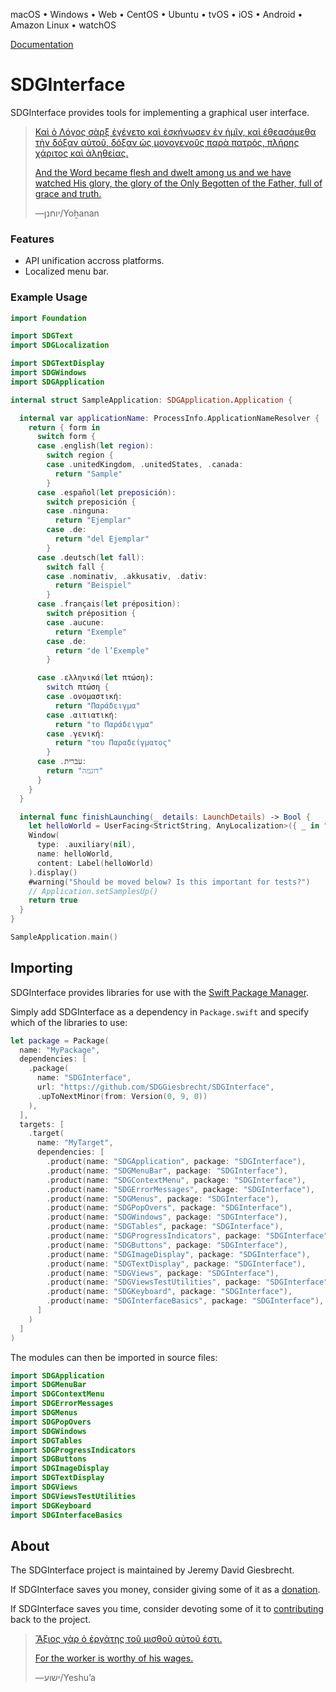 <!--
 README.md

 This source file is part of the SDGInterface open source project.
 https://sdggiesbrecht.github.io/SDGInterface

 Copyright ©2018–2020 Jeremy David Giesbrecht and the SDGInterface project contributors.

 Soli Deo gloria.

 Licensed under the Apache Licence, Version 2.0.
 See http://www.apache.org/licenses/LICENSE-2.0 for licence information.
 -->

macOS • Windows • Web • CentOS • Ubuntu • tvOS • iOS • Android • Amazon Linux • watchOS

[Documentation](https://sdggiesbrecht.github.io/SDGInterface/%F0%9F%87%A8%F0%9F%87%A6EN)

# SDGInterface

SDGInterface provides tools for implementing a graphical user interface.

> [Καὶ ὁ Λόγος σὰρξ ἐγένετο καὶ ἐσκήνωσεν ἐν ἡμῖν, καὶ ἐθεασάμεθα τὴν δόξαν αὐτοῦ, δόξαν ὡς μονογενοῦς παρὰ πατρός, πλήρης χάριτος καὶ ἀληθείας.](https://www.biblegateway.com/passage/?search=John+1&version=SBLGNT;NIV)
>
> [And the Word became flesh and dwelt among us and we have watched His glory, the glory of the Only Begotten of the Father, full of grace and truth.](https://www.biblegateway.com/passage/?search=John+1&version=SBLGNT;NIV)
>
> ―‎יוחנן⁩/Yoẖanan

### Features

- API unification accross platforms.
- Localized menu bar.

### Example Usage

```swift
import Foundation

import SDGText
import SDGLocalization

import SDGTextDisplay
import SDGWindows
import SDGApplication

internal struct SampleApplication: SDGApplication.Application {

  internal var applicationName: ProcessInfo.ApplicationNameResolver {
    return { form in
      switch form {
      case .english(let region):
        switch region {
        case .unitedKingdom, .unitedStates, .canada:
          return "Sample"
        }
      case .español(let preposición):
        switch preposición {
        case .ninguna:
          return "Ejemplar"
        case .de:
          return "del Ejemplar"
        }
      case .deutsch(let fall):
        switch fall {
        case .nominativ, .akkusativ, .dativ:
          return "Beispiel"
        }
      case .français(let préposition):
        switch préposition {
        case .aucune:
          return "Exemple"
        case .de:
          return "de l’Exemple"
        }

      case .ελληνικά(let πτώση):
        switch πτώση {
        case .ονομαστική:
          return "Παράδειγμα"
        case .αιτιατική:
          return "το Παράδειγμα"
        case .γενική:
          return "του Παραδείγματος"
        }
      case .עברית:
        return "דוגמה"
      }
    }
  }

  internal func finishLaunching(_ details: LaunchDetails) -> Bool {
    let helloWorld = UserFacing<StrictString, AnyLocalization>({ _ in "Hello, world!" })
    Window(
      type: .auxiliary(nil),
      name: helloWorld,
      content: Label(helloWorld)
    ).display()
    #warning("Should be moved below? Is this important for tests?")
    // Application.setSamplesUp()
    return true
  }
}
```

```swift
SampleApplication.main()
```

## Importing

SDGInterface provides libraries for use with the [Swift Package Manager](https://swift.org/package-manager/).

Simply add SDGInterface as a dependency in `Package.swift` and specify which of the libraries to use:

```swift
let package = Package(
  name: "MyPackage",
  dependencies: [
    .package(
      name: "SDGInterface",
      url: "https://github.com/SDGGiesbrecht/SDGInterface",
      .upToNextMinor(from: Version(0, 9, 0))
    ),
  ],
  targets: [
    .target(
      name: "MyTarget",
      dependencies: [
        .product(name: "SDGApplication", package: "SDGInterface"),
        .product(name: "SDGMenuBar", package: "SDGInterface"),
        .product(name: "SDGContextMenu", package: "SDGInterface"),
        .product(name: "SDGErrorMessages", package: "SDGInterface"),
        .product(name: "SDGMenus", package: "SDGInterface"),
        .product(name: "SDGPopOvers", package: "SDGInterface"),
        .product(name: "SDGWindows", package: "SDGInterface"),
        .product(name: "SDGTables", package: "SDGInterface"),
        .product(name: "SDGProgressIndicators", package: "SDGInterface"),
        .product(name: "SDGButtons", package: "SDGInterface"),
        .product(name: "SDGImageDisplay", package: "SDGInterface"),
        .product(name: "SDGTextDisplay", package: "SDGInterface"),
        .product(name: "SDGViews", package: "SDGInterface"),
        .product(name: "SDGViewsTestUtilities", package: "SDGInterface"),
        .product(name: "SDGKeyboard", package: "SDGInterface"),
        .product(name: "SDGInterfaceBasics", package: "SDGInterface"),
      ]
    )
  ]
)
```

The modules can then be imported in source files:

```swift
import SDGApplication
import SDGMenuBar
import SDGContextMenu
import SDGErrorMessages
import SDGMenus
import SDGPopOvers
import SDGWindows
import SDGTables
import SDGProgressIndicators
import SDGButtons
import SDGImageDisplay
import SDGTextDisplay
import SDGViews
import SDGViewsTestUtilities
import SDGKeyboard
import SDGInterfaceBasics
```

## About

The SDGInterface project is maintained by Jeremy David Giesbrecht.

If SDGInterface saves you money, consider giving some of it as a [donation](https://paypal.me/JeremyGiesbrecht).

If SDGInterface saves you time, consider devoting some of it to [contributing](https://github.com/SDGGiesbrecht/SDGInterface) back to the project.

> [Ἄξιος γὰρ ὁ ἐργάτης τοῦ μισθοῦ αὐτοῦ ἐστι.](https://www.biblegateway.com/passage/?search=Luke+10&version=SBLGNT;NIV)
>
> [For the worker is worthy of his wages.](https://www.biblegateway.com/passage/?search=Luke+10&version=SBLGNT;NIV)
>
> ―‎ישוע/Yeshuʼa
